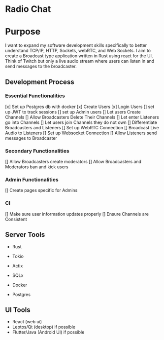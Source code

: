 # Radio Chat

# Purpose
I want to expand my software development skills specifically to better understand TCP/IP, HTTP, Sockets, webRTC, and Web Sockets. I aim to create a Broadcast type application written in Rust using react for the UI. Think of Twitch but only a live audio stream where users can listen in and send messages to the broadcaster.


## Development Process
### Essential Functionalities 
[x] Set up Postgres db with docker
[x] Create Users
[x] Login Users
[] set up JWT to track sessions
[] set up Admin users
[] Let users Create Channels
[] Allow Broadcasters Delete Their Channels
[] Let enter Listeners go into Channels
[] Let users join Channels they do not own
[] Differentiate Broadcasters and Listeners
[] Set up WebRTC Connection
[] Broadcast Live Audio to Listeners
[] Set up Websocket Connection
[] Allow Listeners send messages to Broadcaster

### Secondary Functionalities
[] Allow Broadcasters create moderators
[] Allow Broadcasters and Moderators ban and kick users

### Admin Functionalities
[] Create pages specific for Admins

### CI
[] Make sure user information updates properly
[] Ensure Channels are Consistent



## Server Tools
- Rust
- Tokio
- Actix
- SQLx

- Docker
- Postgres

## UI Tools
- React (web ui)
- Leptos/Qt (desktop) if possible
- Flutter/Java (Android UI) if possible



